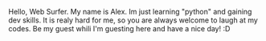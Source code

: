 Hello, Web Surfer. 
My name is Alex. 
Im just learning "python" and gaining dev skills. 
It is realy hard for me,
so you are always welcome to laugh at my codes. 
Be my guest 
whili I'm guesting here
and have a nice day! 
:D
